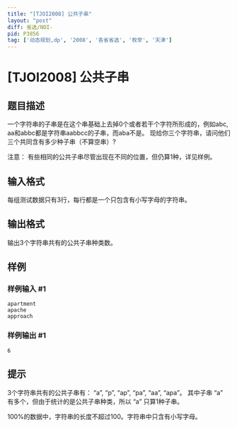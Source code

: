 ```yaml
---
title: "[TJOI2008] 公共子串"
layout: "post"
diff: 省选/NOI-
pid: P3856
tag: ['动态规划,dp', '2008', '各省省选', '枚举', '天津']
---
```

# [TJOI2008] 公共子串
## 题目描述

一个字符串的子串是在这个串基础上去掉0个或者若干个字符所形成的，例如abc, aa和abbc都是字符串aabbcc的子串，而aba不是。 现给你三个字符串，请问他们三个共同含有多少种子串（不算空串）?

注意： 有些相同的公共子串尽管出现在不同的位置，但仍算1种，详见样例。

## 输入格式

每组测试数据只有3行，每行都是一个只包含有小写字母的字符串。

## 输出格式

输出3个字符串共有的公共子串种类数。

## 样例

### 样例输入 #1
```
apartment
apache
approach

```
### 样例输出 #1
```
6
```
## 提示

3个字符串共有的公共子串有： “a”, “p”, “ap”, “pa”, “aa”, “apa”。 其中子串 “a” 有多个，但由于统计的是公共子串种类，所以 “a” 只算1种子串。


100%的数据中，字符串的长度不超过100。字符串中只含有小写字母。



